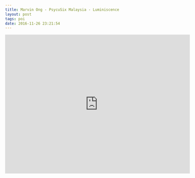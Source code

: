 ```yaml
---
title: Marvin Ong - PsycuSix Malaysia - Luminiscence
layout: post
tags: poi
date: 2016-11-26 23:21:54
---
```

<iframe width="603" height="452" src="https://www.youtube.com/embed/SDTs4dLosvY" frameborder="0" allowfullscreen="true"></iframe>
